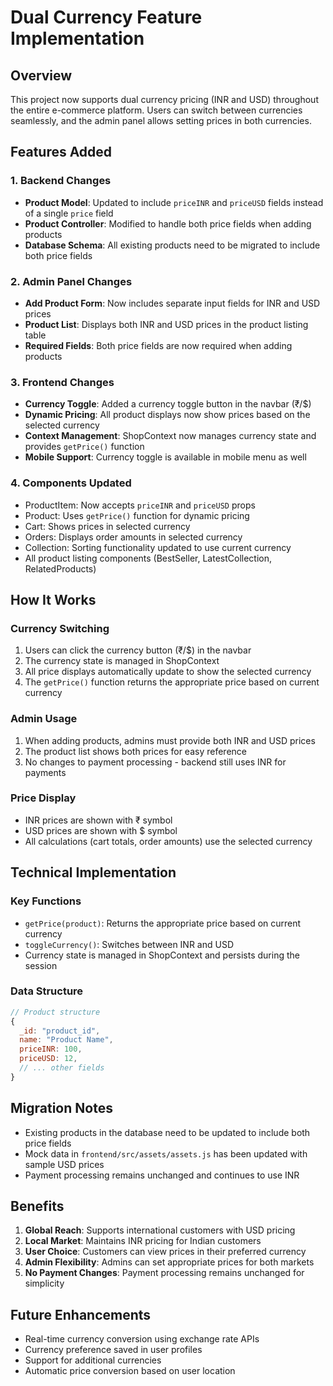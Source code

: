 # Dual Currency Feature Implementation

## Overview
This project now supports dual currency pricing (INR and USD) throughout the entire e-commerce platform. Users can switch between currencies seamlessly, and the admin panel allows setting prices in both currencies.

## Features Added

### 1. Backend Changes
- **Product Model**: Updated to include `priceINR` and `priceUSD` fields instead of a single `price` field
- **Product Controller**: Modified to handle both price fields when adding products
- **Database Schema**: All existing products need to be migrated to include both price fields

### 2. Admin Panel Changes
- **Add Product Form**: Now includes separate input fields for INR and USD prices
- **Product List**: Displays both INR and USD prices in the product listing table
- **Required Fields**: Both price fields are now required when adding products

### 3. Frontend Changes
- **Currency Toggle**: Added a currency toggle button in the navbar (₹/$)
- **Dynamic Pricing**: All product displays now show prices based on the selected currency
- **Context Management**: ShopContext now manages currency state and provides `getPrice()` function
- **Mobile Support**: Currency toggle is available in mobile menu as well

### 4. Components Updated
- ProductItem: Now accepts `priceINR` and `priceUSD` props
- Product: Uses `getPrice()` function for dynamic pricing
- Cart: Shows prices in selected currency
- Orders: Displays order amounts in selected currency
- Collection: Sorting functionality updated to use current currency
- All product listing components (BestSeller, LatestCollection, RelatedProducts)

## How It Works

### Currency Switching
1. Users can click the currency button (₹/$) in the navbar
2. The currency state is managed in ShopContext
3. All price displays automatically update to show the selected currency
4. The `getPrice()` function returns the appropriate price based on current currency

### Admin Usage
1. When adding products, admins must provide both INR and USD prices
2. The product list shows both prices for easy reference
3. No changes to payment processing - backend still uses INR for payments

### Price Display
- INR prices are shown with ₹ symbol
- USD prices are shown with $ symbol
- All calculations (cart totals, order amounts) use the selected currency

## Technical Implementation

### Key Functions
- `getPrice(product)`: Returns the appropriate price based on current currency
- `toggleCurrency()`: Switches between INR and USD
- Currency state is managed in ShopContext and persists during the session

### Data Structure
```javascript
// Product structure
{
  _id: "product_id",
  name: "Product Name",
  priceINR: 100,
  priceUSD: 12,
  // ... other fields
}
```

## Migration Notes
- Existing products in the database need to be updated to include both price fields
- Mock data in `frontend/src/assets/assets.js` has been updated with sample USD prices
- Payment processing remains unchanged and continues to use INR

## Benefits
1. **Global Reach**: Supports international customers with USD pricing
2. **Local Market**: Maintains INR pricing for Indian customers
3. **User Choice**: Customers can view prices in their preferred currency
4. **Admin Flexibility**: Admins can set appropriate prices for both markets
5. **No Payment Changes**: Payment processing remains unchanged for simplicity

## Future Enhancements
- Real-time currency conversion using exchange rate APIs
- Currency preference saved in user profiles
- Support for additional currencies
- Automatic price conversion based on user location 